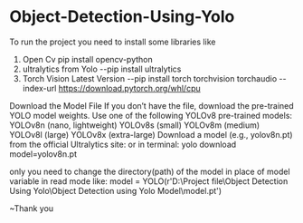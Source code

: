 # Object-Detection-Using-Yolo

To run the project you need to install some libraries like
1. Open Cv    pip install opencv-python
2. ultralytics from Yolo  --pip install ultralytics
3. Torch Vision Latest Version  --pip install torch torchvision torchaudio --index-url https://download.pytorch.org/whl/cpu

Download the Model File
If you don’t have the file, download the pre-trained YOLO model weights. Use one of the following YOLOv8 pre-trained models:
YOLOv8n (nano, lightweight)
YOLOv8s (small)
YOLOv8m (medium)
YOLOv8l (large)
YOLOv8x (extra-large)
Download a model (e.g., yolov8n.pt) from the official Ultralytics site: 
or in terminal:
yolo download model=yolov8n.pt

only you need to change the directory(path) of the model in place of model variable in read mode
like: 
model = YOLO(r'D:\Project file\Object Detection Using Yolo\Object Detection using Yolo Model\model.pt')

~Thank you
